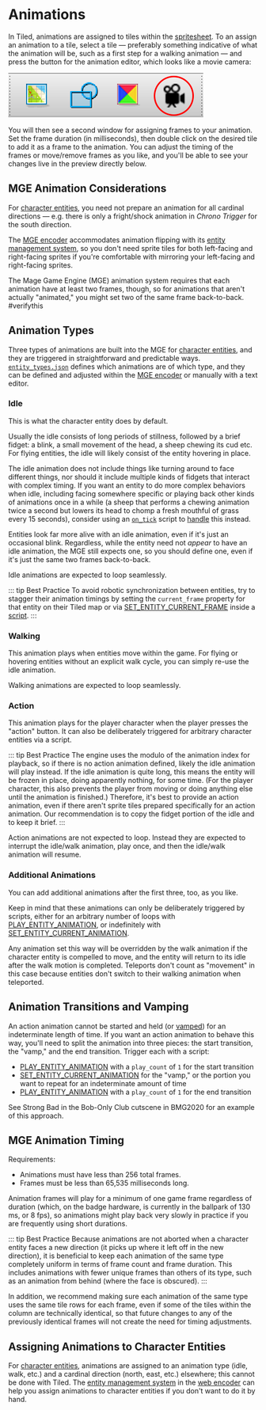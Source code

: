 # Animations

In Tiled, animations are assigned to tiles within the [spritesheet](../tilesets). To an assign an animation to a tile, select a tile — preferably something indicative of what the animation will be, such as a first step for a walking animation — and press the button for the animation editor, which looks like a movie camera:

![the fourth icon is a movie camera](../media/tiled-animation-editor.png)

You will then see a second window for assigning frames to your animation. Set the frame duration (in milliseconds), then double click on the desired tile to add it as a frame to the animation. You can adjust the timing of the frames or move/remove frames as you like, and you'll be able to see your changes live in the preview directly below.

## MGE Animation Considerations

For [character entities](../entities/character_entity), you need not prepare an animation for all cardinal directions — e.g. there is only a fright/shock animation in *Chrono Trigger* for the south direction.

The [MGE encoder](../encoder/mge_encoder) accommodates animation flipping with its [entity management system](../encoder/entity_management_system), so you don't need sprite tiles for both left-facing and right-facing sprites if you're comfortable with mirroring your left-facing and right-facing sprites.

The Mage Game Engine (MGE) animation system requires that each animation have at least two frames, though, so for animations that aren't actually "animated," you might set two of the same frame back-to-back. #verifythis

## Animation Types

Three types of animations are built into the MGE for [character entities](../entities/character_entity), and they are triggered in straightforward and predictable ways. [`entity_types.json`](../structure/entity_types.json) defines which animations are of which type, and they can be defined and adjusted within the [MGE encoder](../encoder/mge_encoder) or manually with a text editor.

### Idle

This is what the character entity does by default.

Usually the idle consists of long periods of stillness, followed by a brief fidget: a blink, a small movement of the head, a sheep chewing its cud etc. For flying entities, the idle will likely consist of the entity hovering in place.

The idle animation does not include things like turning around to face different things, nor should it include multiple kinds of fidgets that interact with complex timing. If you want an entity to do more complex behaviors when idle, including facing somewhere specific or playing back other kinds of animations once in a while (a sheep that performs a chewing animation twice a second but lowers its head to chomp a fresh mouthful of grass every 15 seconds), consider using an [`on_tick`](../scripts/on_tick) script to [handle](../techniques/handlers) this instead.

Entities look far more alive with an idle animation, even if it's just an occasional blink. Regardless, while the entity need not *appear* to have an idle animation, the MGE still expects one, so you should define one, even if it's just the same two frames back-to-back.

Idle animations are expected to loop seamlessly.

::: tip Best Practice
To avoid robotic synchronization between entities, try to stagger their animation timings by setting the `current_frame` property for that entity on their Tiled map or via [SET_ENTITY_CURRENT_FRAME](../actions/SET_ENTITY_CURRENT_FRAME) inside a [script](../scripts).
:::

### Walking

This animation plays when entities move within the game. For flying or hovering entities without an explicit walk cycle, you can simply re-use the idle animation.

Walking animations are expected to loop seamlessly.

### Action

This animation plays for the player character when the player presses the "action" button. It can also be deliberately triggered for arbitrary character entities via a script.

::: tip Best Practice
The engine uses the modulo of the animation index for playback, so if there is no action animation defined, likely the idle animation will play instead. If the idle animation is quite long, this means the entity will be frozen in place, doing apparently nothing, for some time. (For the player character, this also prevents the player from moving or doing anything else until the animation is finished.) Therefore, it's best to provide an action animation, even if there aren't sprite tiles prepared specifically for an action animation. Our recommendation is to copy the fidget portion of the idle and to keep it brief.
:::

Action animations are not expected to loop. Instead they are expected to interrupt the idle/walk animation, play once, and then the idle/walk animation will resume.

### Additional Animations

You can add additional animations after the first three, too, as you like.

Keep in mind that these animations can only be deliberately triggered by scripts, either for an arbitrary number of loops with [PLAY_ENTITY_ANIMATION](../actions/PLAY_ENTITY_ANIMATION), or indefinitely with [SET_ENTITY_CURRENT_ANIMATION](../actions/SET_ENTITY_CURRENT_ANIMATION).

Any animation set this way will be overridden by the walk animation if the character entity is compelled to move, and the entity will return to its idle after the walk motion is completed. Teleports don't count as "movement" in this case because entities don't switch to their walking animation when teleported.

## Animation Transitions and Vamping

An action animation cannot be started and held (or [vamped](https://en.wikipedia.org/wiki/Ostinato#Musical_theater)) for an indeterminate length of time. If you want an action animation to behave this way, you'll need to split the animation into three pieces: the start transition, the "vamp," and the end transition. Trigger each with a script:

- [PLAY_ENTITY_ANIMATION](../actions/PLAY_ENTITY_ANIMATION) with a `play_count` of `1` for the start transition
- [SET_ENTITY_CURRENT_ANIMATION](../actions/SET_ENTITY_CURRENT_ANIMATION) for the "vamp," or the portion you want to repeat for an indeterminate amount of time
- [PLAY_ENTITY_ANIMATION](../actions/PLAY_ENTITY_ANIMATION) with a `play_count` of `1` for the end transition

See Strong Bad in the Bob-Only Club cutscene in BMG2020 for an example of this approach.

## MGE Animation Timing

Requirements:

- Animations must have less than 256 total frames.
- Frames must be less than 65,535 milliseconds long.

Animation frames will play for a minimum of one game frame regardless of duration (which, on the badge hardware, is currently in the ballpark of 130 ms, or 8 fps), so animations might play back very slowly in practice if you are frequently using short durations.

::: tip Best Practice
Because animations are not aborted when a character entity faces a new direction (it picks up where it left off in the new direction), it is beneficial to keep each animation of the same type completely uniform in terms of frame count and frame duration. This includes animations with fewer unique frames than others of its type, such as an animation from behind (where the face is obscured).
:::

In addition, we recommend making sure each animation of the same type uses the same tile rows for each frame, even if some of the tiles within the column are technically identical, so that future changes to any of the previously identical frames will not create the need for timing adjustments.

## Assigning Animations to Character Entities

For [character entities](../entities/character_entity), animations are assigned to an animation type (idle, walk, etc.) and a cardinal direction (north, east, etc.) elsewhere; this cannot be done with Tiled. The [entity management system](../encoder/entity_management_system) in the [web encoder](../encoder/web_encoder) can help you assign animations to character entities if you don't want to do it by hand.
